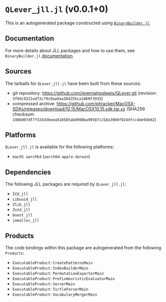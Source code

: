 # `QLever_jll.jl` (v0.0.1+0)

This is an autogenerated package constructed using [`BinaryBuilder.jl`](https://github.com/JuliaPackaging/BinaryBuilder.jl).

## Documentation

For more details about JLL packages and how to use them, see `BinaryBuilder.jl` [documentation](https://docs.binarybuilder.org/stable/jll/).

## Sources

The tarballs for `QLever_jll.jl` have been built from these sources:

* git repository: https://github.com/jeremiahpslewis/QLever.git (revision: `3f9dc9321ed72c79c9aa9aa384255ca1860f3935`)
* compressed archive: https://github.com/phracker/MacOSX-SDKs/releases/download/10.15/MacOSX10.15.sdk.tar.xz (SHA256 checksum: `2408d07df7f324d3beea818585a6d990ba99587c218a3969f924dfcc4de93b62`)

## Platforms

`QLever_jll.jl` is available for the following platforms:

* `macOS aarch64` (`aarch64-apple-darwin`)

## Dependencies

The following JLL packages are required by `QLever_jll.jl`:

* `ICU_jll`
* `Libuuid_jll`
* `Zlib_jll`
* `Zstd_jll`
* `boost_jll`
* `jemalloc_jll`

## Products

The code bindings within this package are autogenerated from the following `Products`:

* `ExecutableProduct`: `CreatePatternsMain`
* `ExecutableProduct`: `IndexBuilderMain`
* `ExecutableProduct`: `PermutationExporterMain`
* `ExecutableProduct`: `PrefixHeuristicEvaluatorMain`
* `ExecutableProduct`: `ServerMain`
* `ExecutableProduct`: `TurtleParserMain`
* `ExecutableProduct`: `VocabularyMergerMain`

